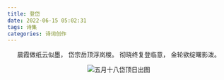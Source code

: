 ```yaml
---
title: 登岱
date: 2022-06-15 05:02:31
tags: 诗集
categories: 诗词创作
---
```


<center>

晨霞做纸云似墨，
岱宗岳顶浮岚梭。
彻晓终复登临意，
金轮欲绽曙影泼。

![五月十八岱顶日出图](https://cloudpic.dmnb.cf/images/hexo-plus-plus/1655344961000.webp)

</center>

